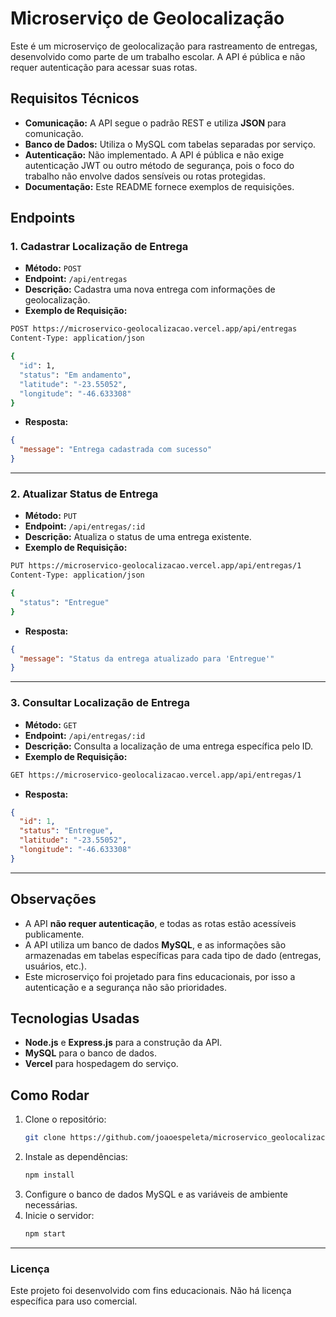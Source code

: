 
# Microserviço de Geolocalização

Este é um microserviço de geolocalização para rastreamento de entregas, desenvolvido como parte de um trabalho escolar. A API é pública e não requer autenticação para acessar suas rotas.

## Requisitos Técnicos

- **Comunicação:** A API segue o padrão REST e utiliza **JSON** para comunicação.
- **Banco de Dados:** Utiliza o MySQL com tabelas separadas por serviço.
- **Autenticação:** Não implementado. A API é pública e não exige autenticação JWT ou outro método de segurança, pois o foco do trabalho não envolve dados sensíveis ou rotas protegidas.
- **Documentação:** Este README fornece exemplos de requisições.

## Endpoints

### 1. **Cadastrar Localização de Entrega**

- **Método:** `POST`
- **Endpoint:** `/api/entregas`
- **Descrição:** Cadastra uma nova entrega com informações de geolocalização.
- **Exemplo de Requisição:**

```bash
POST https://microservico-geolocalizacao.vercel.app/api/entregas
Content-Type: application/json

{
  "id": 1,
  "status": "Em andamento",
  "latitude": "-23.55052",
  "longitude": "-46.633308"
}
```

- **Resposta:**

```json
{
  "message": "Entrega cadastrada com sucesso"
}
```

---

### 2. **Atualizar Status de Entrega**

- **Método:** `PUT`
- **Endpoint:** `/api/entregas/:id`
- **Descrição:** Atualiza o status de uma entrega existente.
- **Exemplo de Requisição:**

```bash
PUT https://microservico-geolocalizacao.vercel.app/api/entregas/1
Content-Type: application/json

{
  "status": "Entregue"
}
```

- **Resposta:**

```json
{
  "message": "Status da entrega atualizado para 'Entregue'"
}
```

---

### 3. **Consultar Localização de Entrega**

- **Método:** `GET`
- **Endpoint:** `/api/entregas/:id`
- **Descrição:** Consulta a localização de uma entrega específica pelo ID.
- **Exemplo de Requisição:**

```bash
GET https://microservico-geolocalizacao.vercel.app/api/entregas/1
```

- **Resposta:**

```json
{
  "id": 1,
  "status": "Entregue",
  "latitude": "-23.55052",
  "longitude": "-46.633308"
}
```

---

## Observações

- A API **não requer autenticação**, e todas as rotas estão acessíveis publicamente.
- A API utiliza um banco de dados **MySQL**, e as informações são armazenadas em tabelas específicas para cada tipo de dado (entregas, usuários, etc.).
- Este microserviço foi projetado para fins educacionais, por isso a autenticação e a segurança não são prioridades.

## Tecnologias Usadas

- **Node.js** e **Express.js** para a construção da API.
- **MySQL** para o banco de dados.
- **Vercel** para hospedagem do serviço.

## Como Rodar

1. Clone o repositório:
   ```bash
   git clone https://github.com/joaoespeleta/microservico_geolocalizacao.git
   ```
2. Instale as dependências:
   ```bash
   npm install
   ```
3. Configure o banco de dados MySQL e as variáveis de ambiente necessárias.
4. Inicie o servidor:
   ```bash
   npm start
   ```

---

### Licença

Este projeto foi desenvolvido com fins educacionais. Não há licença específica para uso comercial.
